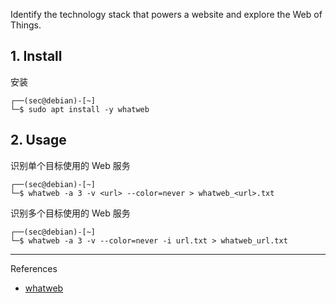 Identify the technology stack that powers a website and explore the Web of Things.

## 1. Install

安装

```
┌──(sec@debian)-[~]
└─$ sudo apt install -y whatweb
```

## 2. Usage

识别单个目标使用的 Web 服务

```
┌──(sec@debian)-[~]
└─$ whatweb -a 3 -v <url> --color=never > whatweb_<url>.txt
```

识别多个目标使用的 Web 服务

```
┌──(sec@debian)-[~]
└─$ whatweb -a 3 -v --color=never -i url.txt > whatweb_url.txt
```

---

References

- [whatweb](https://www.kali.org/tools/whatweb/)

